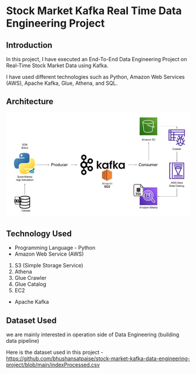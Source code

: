 # Stock Market Kafka Real Time Data Engineering Project

## Introduction 
In this project, I have executed an End-To-End Data Engineering Project on Real-Time Stock Market Data using Kafka.

I have used different technologies such as Python, Amazon Web Services (AWS), Apache Kafka, Glue, Athena, and SQL.

## Architecture 
<img src="Architecture.jpg">

## Technology Used
- Programming Language - Python
- Amazon Web Service (AWS)
1. S3 (Simple Storage Service)
2. Athena
3. Glue Crawler
4. Glue Catalog
5. EC2
- Apache Kafka


## Dataset Used
we are mainly interested in operation side of Data Engineering (building data pipeline) 

Here is the dataset used in this project - https://github.com/bhushansatpaise/stock-market-kafka-data-engineering-project/blob/main/indexProcessed.csv
